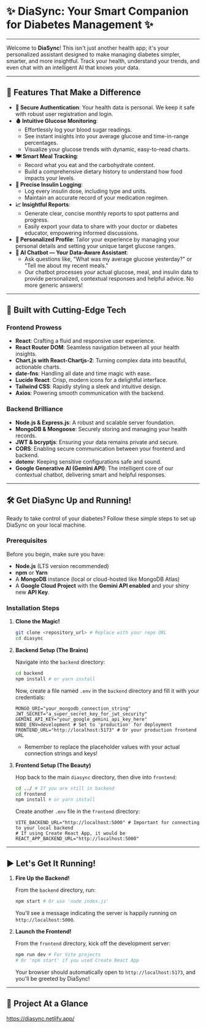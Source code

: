 # ✨ DiaSync: Your Smart Companion for Diabetes Management ✨

---

Welcome to **DiaSync**! This isn't just another health app; it's your personalized assistant designed to make managing diabetes simpler, smarter, and more insightful. Track your health, understand your trends, and even chat with an intelligent AI that knows *your* data.

---

## 🌟 Features That Make a Difference

* **🔐 Secure Authentication**: Your health data is personal. We keep it safe with robust user registration and login.
* **🩸 Intuitive Glucose Monitoring**:
    * Effortlessly log your blood sugar readings.
    * See instant insights into your average glucose and time-in-range percentages.
    * Visualize your glucose trends with dynamic, easy-to-read charts.
* **🍽️ Smart Meal Tracking**:
    * Record what you eat and the carbohydrate content.
    * Build a comprehensive dietary history to understand how food impacts your levels.
* **💉 Precise Insulin Logging**:
    * Log every insulin dose, including type and units.
    * Maintain an accurate record of your medication regimen.
* **📈 Insightful Reports**:
    * Generate clear, concise monthly reports to spot patterns and progress.
    * Easily export your data to share with your doctor or diabetes educator, empowering informed discussions.
* **👤 Personalized Profile**: Tailor your experience by managing your personal details and setting your unique target glucose ranges.
* **🤖 AI Chatbot — Your Data-Aware Assistant**:
    * Ask questions like, "What was my average glucose yesterday?" or "Tell me about my recent meals."
    * Our chatbot processes *your* actual glucose, meal, and insulin data to provide personalized, contextual responses and helpful advice. No more generic answers!

---

## 🚀 Built with Cutting-Edge Tech

### Frontend Prowess

* **React**: Crafting a fluid and responsive user experience.
* **React Router DOM**: Seamless navigation between all your health insights.
* **Chart.js with React-Chartjs-2**: Turning complex data into beautiful, actionable charts.
* **date-fns**: Handling all date and time magic with ease.
* **Lucide React**: Crisp, modern icons for a delightful interface.
* **Tailwind CSS**: Rapidly styling a sleek and intuitive design.
* **Axios**: Powering smooth communication with the backend.

### Backend Brilliance

* **Node.js & Express.js**: A robust and scalable server foundation.
* **MongoDB & Mongoose**: Securely storing and managing your health records.
* **JWT & bcryptjs**: Ensuring your data remains private and secure.
* **CORS**: Enabling secure communication between your frontend and backend.
* **dotenv**: Keeping sensitive configurations safe and sound.
* **Google Generative AI (Gemini API)**: The intelligent core of our contextual chatbot, delivering smart and helpful responses.

---

## 🛠️ Get DiaSync Up and Running!

Ready to take control of your diabetes? Follow these simple steps to set up DiaSync on your local machine.

### Prerequisites

Before you begin, make sure you have:

* **Node.js** (LTS version recommended)
* **npm** or **Yarn**
* A **MongoDB** instance (local or cloud-hosted like MongoDB Atlas)
* A **Google Cloud Project** with the **Gemini API enabled** and your shiny new **API Key**.

### Installation Steps

1.  **Clone the Magic!**

    ```bash
    git clone <repository_url> # Replace with your repo URL
    cd diasync
    ```

2.  **Backend Setup (The Brains)**

    Navigate into the `backend` directory:

    ```bash
    cd backend
    npm install # or yarn install
    ```

    Now, create a file named `.env` in the `backend` directory and fill it with your credentials:

    ```env
    MONGO_URI="your_mongodb_connection_string"
    JWT_SECRET="a_super_secret_key_for_jwt_security"
    GEMINI_API_KEY="your_google_gemini_api_key_here"
    NODE_ENV=development # Set to 'production' for deployment
    FRONTEND_URL="http://localhost:5173" # Or your production frontend URL
    ```

    * Remember to replace the placeholder values with your actual connection strings and keys!

3.  **Frontend Setup (The Beauty)**

    Hop back to the main `diasync` directory, then dive into `frontend`:

    ```bash
    cd ../ # If you are still in backend
    cd frontend
    npm install # or yarn install
    ```

    Create another `.env` file in the `frontend` directory:

    ```env
    VITE_BACKEND_URL="http://localhost:5000" # Important for connecting to your local backend
    # If using Create React App, it would be REACT_APP_BACKEND_URL="http://localhost:5000"
    ```

---

## ▶️ Let's Get It Running!

1.  **Fire Up the Backend!**

    From the `backend` directory, run:

    ```bash
    npm start # Or use 'node index.js'
    ```

    You'll see a message indicating the server is happily running on `http://localhost:5000`.

2.  **Launch the Frontend!**

    From the `frontend` directory, kick off the development server:

    ```bash
    npm run dev # For Vite projects
    # Or 'npm start' if you used Create React App
    ```

    Your browser should automatically open to `http://localhost:5173`, and you'll be greeted by DiaSync!

---

## 📂 Project At a Glance
https://diasync.netlify.app/
